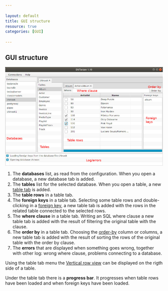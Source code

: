 ```yaml
---

layout: default
title: GUI structure
resource: true
categories: [GUI]

---
```


## GUI structure

![Window Commented](images/windowCommented.jpeg)

1. The **databases** list, as read from the configuration. When you open a database, a new database tab is added.
2. The **tables** list for the selected database. When you open a table, a new [table tab](Tags) is added.
3. The **table rows** in a table tab. 
4. The **foreign keys** in a table tab. Selecting some table rows and double-clicking in a [foreign key](Tags), a new table tab is added with the rows in the related table connected to the selected rows.
5. The **where clause** in a table tab. Writing an SQL where clause a new table tab is added with the result of filtering the original table with the clause.
6. The **order by** in a table tab. Choosing the [order-by](Order-By) column or columns, a new table tab is added with the result of sorting the rows of the original table with the order by clause.
7. The **errors** that are displayed when something goes wrong, together with other log: wrong where clause, problems connecting to a database. 

Using the table tab menu the [Vertical row view](Vertical-row-view) can be displayed on the rigth side of a table.

Under the table tab there is a **progress bar**. It progresses when table rows have been loaded and when foreign keys have been loaded.
